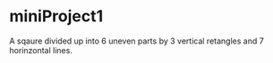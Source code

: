 # miniProject1
A sqaure divided up into 6 uneven parts by 3 vertical retangles and 7 horinzontal lines.